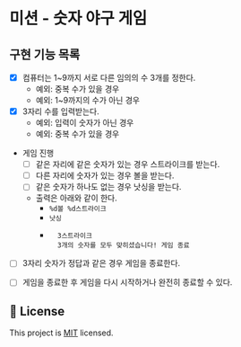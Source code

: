 # 미션 - 숫자 야구 게임

## 구현 기능 목록

- [x] 컴퓨터는 1~9까지 서로 다른 임의의 수 3개를 정한다.
    - 예외: 중복 수가 있을 경우
    - 예외: 1~9까지의 수가 아닌 경우
- [x] 3자리 수를 입력받는다.
    - 예외: 입력이 숫자가 아닌 경우
    - 예외: 중복 수가 있을 경우
    
- 게임 진행
    - [ ] 같은 자리에 같은 숫자가 있는 경우 스트라이크를 받는다.
    - [ ] 다른 자리에 숫자가 있는 경우 볼을 받는다.
    - [ ] 같은 숫자가 하나도 없는 경우 낫싱을 받는다.
    - 출력은 아래와 같이 한다.
        - `%d볼 %d스트라이크`
        - `낫싱`
        - ```
            3스트라이크
            3개의 숫자를 모두 맞히셨습니다! 게임 종료   
          ```

- [ ] 3자리 숫자가 정답과 같은 경우 게임을 종료한다.
- [ ] 게임을 종료한 후 게임을 다시 시작하거나 완전히 종료할 수 있다.


## 📝 License

This project is [MIT](https://github.com/woowacourse/java-baseball-precourse/blob/master/LICENSE) licensed.
